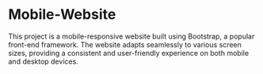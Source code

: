 # Mobile-Website 
This project is a mobile-responsive website built using Bootstrap, a popular front-end framework. The website adapts seamlessly to various screen sizes, providing a consistent and user-friendly experience on both mobile and desktop devices.

